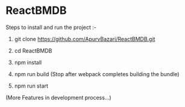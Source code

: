 # ReactBMDB

Steps to install and run the project :-

1) git clone https://github.com/ApurvBazari/ReactBMDB.git

2) cd ReactBMDB

3) npm install

4) npm run build (Stop after webpack completes building the bundle)

5) npm run start


(More Features in development process...)
